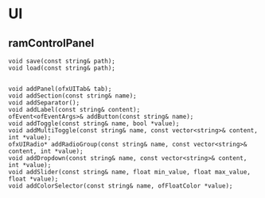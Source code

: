 
# UI

## ramControlPanel


	void save(const string& path);
	void load(const string& path);
	
	
	void addPanel(ofxUITab& tab);
	void addSection(const string& name);
	void addSeparator();
	void addLabel(const string& content);
	ofEvent<ofEventArgs>& addButton(const string& name);
	void addToggle(const string& name, bool *value);
	void addMultiToggle(const string& name, const vector<string>& content, int *value);
	ofxUIRadio* addRadioGroup(const string& name, const vector<string>& content, int *value);
	void addDropdown(const string& name, const vector<string>& content, int *value);
	void addSlider(const string& name, float min_value, float max_value, float *value);
	void addColorSelector(const string& name, ofFloatColor *value);


